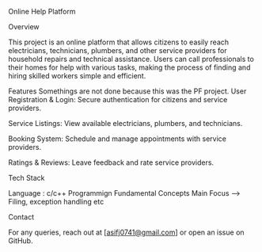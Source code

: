 Online Help Platform

Overview

This project is an online platform that allows citizens to easily reach electricians, technicians, plumbers, and other service providers for household repairs and technical assistance. Users can call professionals to their homes for help with various tasks, making the process of finding and hiring skilled workers simple and efficient.

Features
Somethings are not done because this was the PF project.
User Registration & Login: Secure authentication for citizens and service providers.

Service Listings: View available electricians, plumbers, and technicians.

Booking System: Schedule and manage appointments with service providers.

Ratings & Reviews: Leave feedback and rate service providers.

Tech Stack

Language : c/c++
Programmign Fundamental Concepts 
Main Focus --> Filing, exception handling etc

Contact

For any queries, reach out at [asifj0741@gmail.com] or open an issue on GitHub.

